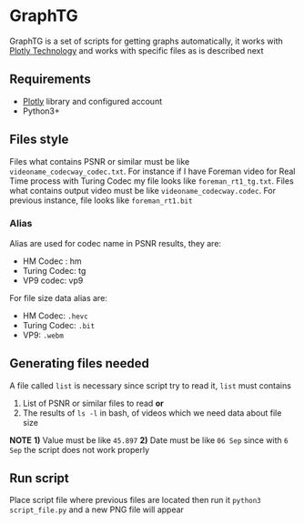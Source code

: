 # GraphTG

GraphTG is a set of scripts for getting graphs automatically, it works with [Plotly Technology](http://plot.ly) and works with specific files as is described next

## Requirements

 - [Plotly](http://plot.ly) library and configured account
 - Python3+

## Files style

Files what contains PSNR or similar must be like `videoname_codecway_codec.txt`. For instance if I have Foreman video for Real Time process with Turing Codec my file looks like `foreman_rt1_tg.txt`. 
Files what contains output video must be like `videoname_codecway.codec`. For previous instance, file looks like `foreman_rt1.bit`

### Alias

Alias are used for codec name in PSNR results, they are:

 - HM Codec : hm
 - Turing Codec: tg
 - VP9 codec: vp9

For file size data alias are:

 - HM Codec: `.hevc`
 - Turing Codec: `.bit`
 - VP9: `.webm`

## Generating files needed

A file called `list` is necessary since script try to read it, `list` must contains  

 1. List of PSNR or similar files to read **or**
 2. The results of `ls -l` in bash, of videos which we need data about file size

**NOTE**
**1)** Value must be like `45.897`
**2)** Date must be like `06 Sep` since with `6 Sep` the script does not work properly

## Run script

Place script file where previous files are located then run it `python3 script_file.py` and a new PNG file will appear